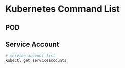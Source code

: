 # Kubernetes Command List

## POD

## Service Account
```bash
# service account list
kubectl get serviceaccounts


```
